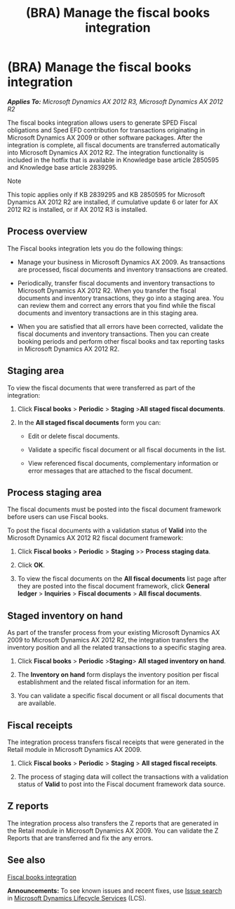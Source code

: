 ﻿---
title: (BRA) Manage the fiscal books integration
TOCTitle: (BRA) Manage the fiscal books integration
ms:assetid: b6d06caa-5dbb-4060-97ab-4a3cc90a9b9e
ms:mtpsurl: https://technet.microsoft.com/en-us/library/Dn305880(v=AX.60)
ms:contentKeyID: 54912981
ms.date: 05/02/2014
mtps_version: v=AX.60
f1_keywords:
- Forms.FBBookingPeriodListPage_BR
- Forms.FBFiscalDocument_BR
- MsDynAx060.Forms.FBBookingPeriodListPage_BR
- MsDynAx060.Forms.FBFiscalDocument_BR
---

# (BRA) Manage the fiscal books integration 


_**Applies To:** Microsoft Dynamics AX 2012 R3, Microsoft Dynamics AX 2012 R2_

The fiscal books integration allows users to generate SPED Fiscal obligations and Sped EFD contribution for transactions originating in Microsoft Dynamics AX 2009 or other software packages. After the integration is complete, all fiscal documents are transferred automatically into Microsoft Dynamics AX 2012 R2. The integration functionality is included in the hotfix that is available in Knowledge base article 2850595 and Knowledge base article 2839295.


> [!NOTE]
> <P>This topic applies only if KB 2839295 and KB 2850595 for Microsoft Dynamics AX 2012 R2 are installed, if cumulative update 6 or later for AX 2012 R2 is installed, or if AX 2012 R3 is installed.</P>



## Process overview

The Fiscal books integration lets you do the following things:

  - Manage your business in Microsoft Dynamics AX 2009. As transactions are processed, fiscal documents and inventory transactions are created.

  - Periodically, transfer fiscal documents and inventory transactions to Microsoft Dynamics AX 2012 R2. When you transfer the fiscal documents and inventory transactions, they go into a staging area. You can review them and correct any errors that you find while the fiscal documents and inventory transactions are in this staging area.

  - When you are satisfied that all errors have been corrected, validate the fiscal documents and inventory transactions. Then you can create booking periods and perform other fiscal books and tax reporting tasks in Microsoft Dynamics AX 2012 R2.

## Staging area

To view the fiscal documents that were transferred as part of the integration:

1.  Click **Fiscal books** \> **Periodic** \> **Staging** \>**All staged fiscal documents**.

2.  In the **All staged fiscal documents** form you can:
    
      - Edit or delete fiscal documents.
    
      - Validate a specific fiscal document or all fiscal documents in the list.
    
      - View referenced fiscal documents, complementary information or error messages that are attached to the fiscal document.

## Process staging area

The fiscal documents must be posted into the fiscal document framework before users can use Fiscal books.

To post the fiscal documents with a validation status of **Valid** into the Microsoft Dynamics AX 2012 R2 fiscal document framework:

1.  Click **Fiscal books** \> **Periodic** \> **Staging** \>\> **Process staging data**.

2.  Click **OK**.

3.  To view the fiscal documents on the **All fiscal documents** list page after they are posted into the fiscal document framework, click **General ledger** \> **Inquiries** \> **Fiscal documents** \> **All fiscal documents**.

## Staged inventory on hand

As part of the transfer process from your existing Microsoft Dynamics AX 2009 to Microsoft Dynamics AX 2012 R2, the integration transfers the inventory position and all the related transactions to a specific staging area.

1.  Click **Fiscal books** \> **Periodic** \>**Staging**\> **All staged inventory on hand**.

2.  The **Inventory on hand** form displays the inventory position per fiscal establishment and the related fiscal information for an item.

3.  You can validate a specific fiscal document or all fiscal documents that are available.

## Fiscal receipts

The integration process transfers fiscal receipts that were generated in the Retail module in Microsoft Dynamics AX 2009.

1.  Click **Fiscal books** \> **Periodic** \> **Staging** \> **All staged fiscal receipts**.

2.  The process of staging data will collect the transactions with a validation status of **Valid** to post into the Fiscal document framework data source.

## Z reports

The integration process also transfers the Z reports that are generated in the Retail module in Microsoft Dynamics AX 2009. You can validate the Z Reports that are transferred and fix the any errors.

## See also

[Fiscal books integration](http://go.microsoft.com/fwlink/?linkid=306013)

  
**Announcements:** To see known issues and recent fixes, use [Issue search](http://go.microsoft.com/fwlink/?linkid=389258) in [Microsoft Dynamics Lifecycle Services](http://go.microsoft.com/fwlink/?linkid=306505) (LCS).

